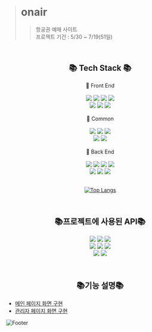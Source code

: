 
> # onair  
>> 항공권 예매 사이트  
>> 프로젝트 기간 : 5/30 ~ 7/19(51일)  

<br>

<div align="center">

## 📚 Tech Stack 📚

📢 Front End
<br><br>
<img src="https://img.shields.io/badge/HTML5-F7DF1E?style=flat-square&logo=HTML5&logoColor=white"/></a>
<img src="https://img.shields.io/badge/CSS3-E34F26?style=flat-square&logo=CSS3&logoColor=white"/></a>
<img src="https://img.shields.io/badge/AJAX-181717?style=flat-square"/></a>
<img src="https://img.shields.io/badge/High Chart-181717?style=flat-square"/></a>
<br>
<img src="https://img.shields.io/badge/Bootstrap-7952B3?style=flat-square&logo=Bootstrap&logoColor=white"/></a>
<img src="https://img.shields.io/badge/jQuery-181717?style=flat-square"/></a>
<img src="https://img.shields.io/badge/JavaScript-F7DF1E?style=flat-square&logo=JavaScript&logoColor=white"/></a>
<br><br>
📢 Common
<br><br>
<img src="https://img.shields.io/badge/GitHub-181717?style=flat-square&logo=GitHub&logoColor=white"/></a>
<img src="https://img.shields.io/badge/Window 10-265A8F?style=flat-square"/></a>
<img src="https://img.shields.io/badge/STS 4-4BA840?style=flat-square"/></a>
<br>
<img src="https://img.shields.io/badge/Google Chrome-4285F4?style=flat-square&logo=Google Chrome&logoColor=white"/></a>
<img src="https://img.shields.io/badge/Apache Tomcat-F8DC75?style=flat-square&logo=Apache Tomcat&logoColor=black"/></a>
<br><br>
📢 Back End
<br><br>
<img src="https://img.shields.io/badge/Java-181717?style=flat-square"/></a>
<img src="https://img.shields.io/badge/Spring Boot-6DB33F?style=flat-square&logo=Spring Boot&logoColor=white"/></a>
<img src="https://img.shields.io/badge/JSTL / EL-4285F4?style=flat-square"/></a>
<img src="https://img.shields.io/badge/JSP-E34F26?style=flat-square"/></a>
<br>
<img src="https://img.shields.io/badge/Spring Security-6DB33F?style=flat-square&logo=Spring Security&logoColor=white"/></a>
<img src="https://img.shields.io/badge/Oracle SQL-F80000?style=flat-square&logo=Oracle&logoColor=white"/></a>
<img src="https://img.shields.io/badge/MyBatis-181717?style=flat-square"/></a>
<br><br>

[![Top Langs](https://github-readme-stats.vercel.app/api/top-langs/?username=Runu09)](https://github.com/Runu09/github-readme-stats)

<br>

## 📚프로젝트에 사용된 API📚  
<img src="https://img.shields.io/badge/Kakao Login-FFCD00?style=flat-square&logo=Kakao&logoColor=black"/></a>
<img src="https://img.shields.io/badge/Kakao Map-FFCD00?style=flat-square&logo=Kakao&logoColor=black"/></a>
<img src="https://img.shields.io/badge/Daum 우편번호-FFCD00?style=flat-square&logo=Kakao&logoColor=black"/></a>
<br>
<img src="https://img.shields.io/badge/국내항공운항정보-000000?style=flat-square"/></a>
<img src="https://img.shields.io/badge/Barcode Coder-000000?style=flat-square"/></a>
<img src="https://img.shields.io/badge/i'mport-000000?style=flat-square"/></a>
<br>
<img src="https://img.shields.io/badge/Apache POI-4BA840?style=flat-square"/></a>
<img src="https://img.shields.io/badge/ckEditor-4285F4?style=flat-square"/></a>

<br>

## 📚기능 설명📚  
</div>

- [메인 페이지 화면 구현](https://github.com/Runu09/finalproject/blob/main/%EA%B5%AC%ED%98%84%EC%84%A4%EB%AA%85/%ED%9A%8C%EC%9B%90%EB%A9%94%EC%9D%B8.md)
- [관리자 페이지 화면 구현](https://github.com/Runu09/finalproject/blob/main/%EA%B5%AC%ED%98%84%EC%84%A4%EB%AA%85/%EA%B4%80%EB%A6%AC%EC%9E%90%20%EB%A9%94%EC%9D%B8.md)


 
![Footer](https://capsule-render.vercel.app/api?type=waving&color=auto&height=200&width=1100&section=footer)   






